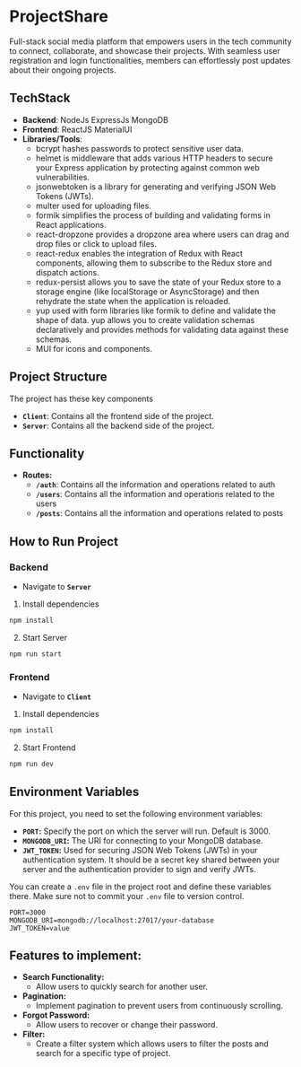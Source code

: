 # ProjectShare
Full-stack social media platform that empowers users in the tech community to connect, collaborate, and showcase their projects. With seamless user registration and login functionalities, members can effortlessly post updates about their ongoing projects.

## TechStack
- __Backend__: NodeJs ExpressJs MongoDB
- __Frontend__: ReactJS MaterialUI
- __Libraries/Tools__:
    - bcrypt hashes passwords to protect sensitive user data. 
    - helmet is middleware that adds various HTTP headers to secure your Express application by protecting against common web vulnerabilities.
    - jsonwebtoken is a library for generating and verifying JSON Web Tokens (JWTs).
    - multer used for uploading files.
    - formik simplifies the process of building and validating forms in React applications.
    - react-dropzone provides a dropzone area where users can drag and drop files or click to upload files.
    - react-redux enables the integration of Redux with React components, allowing them to subscribe to the Redux store and dispatch actions.
    - redux-persist allows you to save the state of your Redux store to a storage engine (like localStorage or AsyncStorage) and then rehydrate the state when the application is reloaded.
    - yup used with form libraries like formik to define and validate the shape of data. yup allows you to create validation schemas declaratively and provides methods for validating data against these schemas.
    - MUI for icons and components.

## Project Structure
The project has these key components
- __`Client`__: Contains all the frontend side of the project.
- __`Server`__: Contains all the backend side of the project.

## Functionality
- __Routes:__
    - __`/auth`__: Contains all the information and operations related to auth
    - __`/users`__: Contains all the information and operations related to the users
    - __`/posts`__: Contains all the information and operations related to posts
 
## How to Run Project
### Backend
  - Navigate to __`Server`__

  1. Install dependencies

   ```sh
   npm install
   ```

  2. Start Server
  
   ```sh
   npm run start
   ```
### Frontend
  - Navigate to __`Client`__

  1. Install dependencies

   ```sh
   npm install
   ```

  2. Start Frontend
  
   ```sh
   npm run dev
   ```

## Environment Variables

For this project, you need to set the following environment variables:

- **`PORT`:** Specify the port on which the server will run. Default is 3000.
- **`MONGODB_URI`:** The URI for connecting to your MongoDB database.
- **`JWT_TOKEN`:** Used for securing JSON Web Tokens (JWTs) in your authentication system. It should be a secret key shared between your server and the authentication provider to sign and verify JWTs.

You can create a `.env` file in the project root and define these variables there. Make sure not to commit your `.env` file to version control.

```env
PORT=3000
MONGODB_URI=mongodb://localhost:27017/your-database
JWT_TOKEN=value
```

## Features to implement:
- __Search Functionality:__
    - Allow users to quickly search for another user.
- __Pagination:__
    - Implement pagination to prevent users from continuously scrolling.
- __Forgot Password:__
    - Allow users to recover or change their password.
- __Filter:__
    - Create a filter system which allows users to filter the posts and search for a specific type of project.
